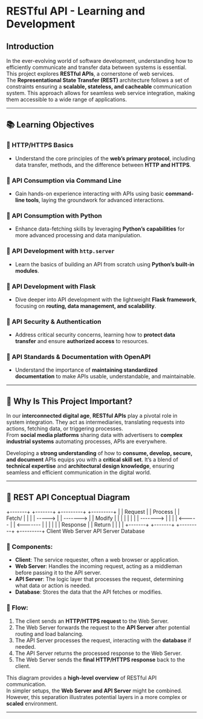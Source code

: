 # RESTful API - Learning and Development

## Introduction

In the ever-evolving world of software development, understanding how to efficiently communicate and transfer data between systems is essential. This project explores **RESTful APIs**, a cornerstone of web services.  
The **Representational State Transfer (REST)** architecture follows a set of constraints ensuring a **scalable, stateless, and cacheable** communication system. This approach allows for seamless web service integration, making them accessible to a wide range of applications.

---

## 📚 Learning Objectives

### 🔹 HTTP/HTTPS Basics  
- Understand the core principles of the **web’s primary protocol**, including data transfer, methods, and the difference between **HTTP and HTTPS**.  

### 🔹 API Consumption via Command Line  
- Gain hands-on experience interacting with APIs using basic **command-line tools**, laying the groundwork for advanced interactions.  

### 🔹 API Consumption with Python  
- Enhance data-fetching skills by leveraging **Python’s capabilities** for more advanced processing and data manipulation.  

### 🔹 API Development with `http.server`  
- Learn the basics of building an API from scratch using **Python’s built-in modules**.  

### 🔹 API Development with Flask  
- Dive deeper into API development with the lightweight **Flask framework**, focusing on **routing, data management, and scalability**.  

### 🔹 API Security & Authentication  
- Address critical security concerns, learning how to **protect data transfer** and ensure **authorized access** to resources.  

### 🔹 API Standards & Documentation with OpenAPI  
- Understand the importance of **maintaining standardized documentation** to make APIs usable, understandable, and maintainable.  

---

## 🚀 Why Is This Project Important?

In our **interconnected digital age**, **RESTful APIs** play a pivotal role in system integration. They act as intermediaries, translating requests into actions, fetching data, or triggering processes.  
From **social media platforms** sharing data with advertisers to **complex industrial systems** automating processes, APIs are everywhere.

Developing a **strong understanding** of how to **consume, develop, secure, and document** APIs equips you with a **critical skill set**. It’s a blend of **technical expertise** and **architectural design knowledge**, ensuring seamless and efficient communication in the digital world.

---

## 📌 REST API Conceptual Diagram

+-------+ +-------+ +---------+ +---------+ | | Request | | Process | | Fetch/ | | | | -----> | | -------> | | Modify | | | | | | | | -------> | | | | <----- | | <------- | | | | | | Response | | Return | | | | +-------+ +-------+ +---------+ +---------+ Client Web Server API Server Database


### 🔹 Components:

- **Client**: The service requester, often a web browser or application.  
- **Web Server**: Handles the incoming request, acting as a middleman before passing it to the API server.  
- **API Server**: The logic layer that processes the request, determining what data or action is needed.  
- **Database**: Stores the data that the API fetches or modifies.  

### 🔹 Flow:

1. The client sends an **HTTP/HTTPS request** to the Web Server.  
2. The Web Server forwards the request to the **API Server** after potential routing and load balancing.  
3. The API Server processes the request, interacting with the **database** if needed.  
4. The API Server returns the processed response to the Web Server.  
5. The Web Server sends the **final HTTP/HTTPS response** back to the client.  

This diagram provides a **high-level overview** of RESTful API communication.  
In simpler setups, the **Web Server and API Server** might be combined. However, this separation illustrates potential layers in a more complex or **scaled** environment.

---
